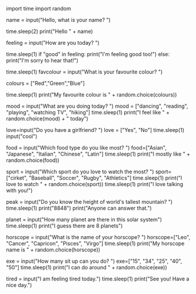 

import time
import random

name = input("Hello, what is your name? ")

time.sleep(2)
print("Hello " + name)

feeling = input("How are you today? ")

time.sleep(1)
if "good" in feeling:
    print("I'm feeling good too!")
else:
    print("I'm sorry to hear that!")

time.sleep(1)
favcolour = input("What is your favourite colour? ")

colours = ["Red","Green","Blue"]

time.sleep(1)
print("My favourite colour is " + random.choice(colours))

mood = input("What are you doing today? ")
mood = ["dancing", "reading", "playing", "watching TV", "hiking"]
time.sleep(1)
print("I feel like " + random.choice(mood) + " today")

love=input("Do you have a girlfriend? ")
love = ["Yes", "No"]
time.sleep(1)
input("cool")

food = input("Which food type do you like most? ")
food=["Asian", "Japanese", "Italian", "Chinese", "Latin"]
time.sleep(1)
print("I mostly like " + random.choice(food))

sport = input("Which sport do you love to watch the most? ")
sport=["cirket", "Baseball", "Soccer", "Rugby", "Athletics"]
time.sleep(1)
print("I love to watch " + random.choice(sport))
time.sleep(1)
print("I love talking with you!")


peak = input("Do you know the height of world's tallest mountain? ")
time.sleep(1)
print("8848")
print("Anyone can answer that.")

planet = input("How many planet are there in this solar system")
time.sleep(1)
print("I guess there are 8 planets")

horscope = input("What is the name of your horscope? ")
horscope=["Leo", "Cancer", "Capricon", "Pisces", "Virgo"]
time.sleep(1)
print("My horscope name is " + random.choice(horscope))

exe = input("How many sit up can you do? ")
exe=["15", "34", "25", "40", "50"]
time.sleep(1)
print("I can do around " + random.choice(exe))

tired = input("I am feeling tired today.")
time.sleep(1)
print("See you! Have a nice day.")

